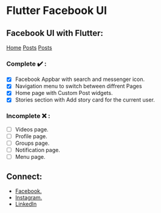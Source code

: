 # Flutter Facebook UI

## Facebook UI with Flutter:

[Home](https://i.imgur.com/Hj0uZNu.png)
[Posts](https://i.imgur.com/Mmq4sBH.png)
[Posts](https://i.imgur.com/mMTkJYf.png)

### Complete :heavy_check_mark: :

- [x] Facebook Appbar with search and messenger icon.
- [x] Navigation menu to switch between diffrent Pages
- [x] Home page with Custom Post widgets.
- [x] Stories section with Add story card for the current user.

### Incomplete :x: :

- [ ] Videos page.
- [ ] Profile page.
- [ ] Groups page.
- [ ] Notification page.
- [ ] Menu page.

## Connect:

- [Facebook.](https://www.facebook.com/sourav.ojha.904)
- [Instagram.](https://www.instagram.com/_ghost_wheel_/)
- [LinkedIn](https://www.linkedin.com/in/sourav-kumar-ojha-82ba81195/)
